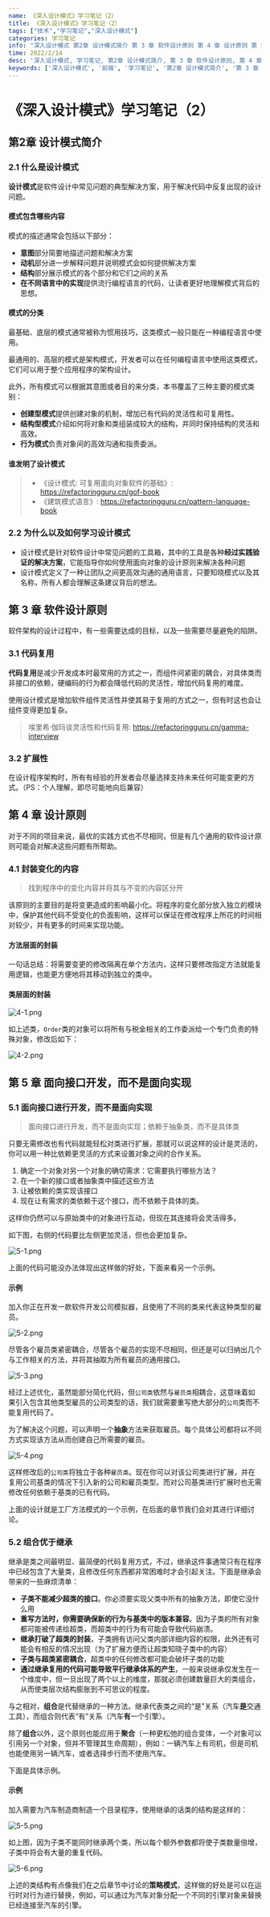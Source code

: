 ```yaml
---
name: 《深入设计模式》学习笔记（2）
title: 《深入设计模式》学习笔记（2）
tags: ["技术","学习笔记","深入设计模式"]
categories: 学习笔记
info: "深入设计模式 第2章 设计模式简介 第 3 章 软件设计原则 第 4 章 设计原则 第 5 章 面向接口开发，而不是面向实现"
time: 2022/2/14
desc: '深入设计模式, 学习笔记, 第2章 设计模式简介, 第 3 章 软件设计原则, 第 4 章 设计原则, 第 5 章 面向接口开发，而不是面向实现'
keywords: ['深入设计模式', '前端', '学习笔记', '第2章 设计模式简介', '第 3 章 软件设计原则', '第 4 章 设计原则', '第 5 章 面向接口开发，而不是面向实现']
---
```


# 《深入设计模式》学习笔记（2）

## 第2章 设计模式简介

### 2.1 什么是设计模式

**设计模式**是软件设计中常见问题的典型解决方案，用于解决代码中反复出现的设计问题。

#### 模式包含哪些内容

模式的描述通常会包括以下部分：

- **意图**部分简要地描述问题和解决方案
- **动机**部分进一步解释问题并说明模式会如何提供解决方案
- **结构**部分展示模式的各个部分和它们之间的关系
- **在不同语言中的实现**提供流行编程语言的代码，让读者更好地理解模式背后的思想。

#### 模式的分类

最基础、底层的模式通常被称为惯用技巧，这类模式一般只能在一种编程语言中使用。

最通用的、高层的模式是架构模式，开发者可以在任何编程语言中使用这类模式，它们可以用于整个应用程序的架构设计。

此外，所有模式可以根据其意图或者目的来分类，本书覆盖了三种主要的模式类别：

- **创建型模式**提供创建对象的机制，增加已有代码的灵活性和可复用性。
- **结构型模式**介绍如何将对象和类组装成较大的结构，并同时保持结构的灵活和高效。
- **行为模式**负责对象间的高效沟通和指责委派。

#### 谁发明了设计模式

> - 《设计模式: 可复用面向对象软件的基础》: https://refactoringguru.cn/gof-book
> - 《建筑模式语言》: https://refactoringguru.cn/pattern-language-book

### 2.2 为什么以及如何学习设计模式

- 设计模式是针对软件设计中常见问题的工具箱，其中的工具是各种**经过实践验证的解决方案**，它能指导你如何使用面向对象的设计原则来解决各种问题
- 设计模式定义了一种让团队之间更高效沟通的通用语言，只要知晓模式以及其名称，所有人都会理解这条建议背后的想法。

## 第 3 章 软件设计原则

软件架构的设计过程中，有一些需要达成的目标，以及一些需要尽量避免的陷阱。

### 3.1 代码复用

**代码复用**是减少开发成本时最常用的方式之一，而组件间紧密的耦合，对具体类而非接口的依赖，硬编码的行为都会降低代码的灵活性，增加代码复用的难度。

使用设计模式是增加软件组件灵活性并使其易于复用的方式之一，但有时这也会让组件变得更加复杂。

> 埃里希·伽玛谈灵活性和代码复用: https://refactoringguru.cn/gamma-interview

### 3.2 扩展性

在设计程序架构时，所有有经验的开发者会尽量选择支持未来任何可能变更的方式。（PS：个人理解，即尽可能地向后兼容）

## 第 4 章 设计原则

对于不同的项目来说，最优的实践方式也不尽相同，但是有几个通用的软件设计原则可能会对解决这些问题有所帮助。

### 4.1 封装变化的内容

> 找到程序中的变化内容并将其与不变的内容区分开

该原则的主要目的是将变更造成的影响最小化。将程序的变化部分放入独立的模块中，保护其他代码不受变化的负面影响，这样可以保证在修改程序上所花的时间相对较少，并有更多的时间来实现功能。

#### 方法层面的封装

一句话总结：将需要变更的修改隔离在单个方法内，这样只要修改指定方法就能复用逻辑，也能更方便地将其移动到独立的类中。

#### 类层面的封装

![4-1.png](./images/4-1.png)

如上述类，`Order`类的对象可以将所有与税金相关的工作委派给一个专门负责的特殊对象，修改后如下：

![4-2.png](./images/4-2.png)

## 第 5 章 面向接口开发，而不是面向实现

### 5.1 面向接口进行开发，而不是面向实现

> 面向接口进行开发，而不是面向实现；依赖于抽象类，而不是具体类

只要无需修改也有代码就能轻松对类进行扩展，那就可以说这样的设计是灵活的，你可以用一种比依赖更灵活的方式来设置对象之间的合作关系。

1. 确定一个对象对另一个对象的确切需求：它需要执行哪些方法？
2. 在一个新的接口或者抽象类中描述这些方法
3. 让被依赖的类实现该接口
4. 现在让有需求的类依赖于这个接口，而不依赖于具体的类。

这样你仍然可以与原始类中的对象进行互动，但现在其连接将会灵活得多。

如下图，右侧的代码要比左侧更加灵活，但也会更加复杂。

![5-1.png](./images/5-1.png)

上面的代码可能没办法体现出这样做的好处，下面来看另一个示例。

#### 示例

加入你正在开发一款软件开发公司模拟器，且使用了不同的类来代表这种类型的雇员。

![5-2.png](./images/5-2.png)

尽管各个雇员类紧密耦合，尽管各个雇员的实现不尽相同，但还是可以归纳出几个与工作相关的方法，并将其抽取为所有雇员的通用接口。

![5-3.png](./images/5-3.png)

经过上述优化，虽然能部分简化代码，但`公司类`依然与`雇员类`相耦合，这意味着如果引入包含其他类型雇员的公司类型的话，我们就需要重写绝大部分的`公司`类而不能复用代码了。

为了解决这个问题，可以声明一个**抽象**方法来获取雇员。每个具体公司都将以不同方式实现该方法从而创建自己所需要的雇员。

![5-4.png](./images/5-4.png)

这样修改后的`公司类`将独立于各种`雇员类`。现在你可以对该公司类进行扩展，并在复用公司基类的情况下引入新的公司和雇员类型。而对公司基类进行扩展时也无需修改任何依赖于基类的已有代码。

上面的设计就是工厂方法模式的一个示例，在后面的章节我们会对其进行详细讨论。

### 5.2 组合优于继承

继承是类之间最明显、最简便的代码复用方式，不过，继承这件事通常只有在程序中已经包含了大量类，且修改任何东西都非常困难时才会引起关注。下面是继承会带来的一些麻烦清单：

- **子类不能减少超类的接口**。你必须要实现父类中所有的抽象方法，即使它没什么用
- **重写方法时，你需要确保新的行为与基类中的版本兼容**。因为子类的所有对象都可能被传递给超类，而超类中的行为有可能会导致代码崩溃。
- **继承打破了超类的封装**，子类拥有访问父类内部详细内容的权限，此外还有可能会有相反的情况出现（为了扩展方便而让超类知晓子类中的内容）
- **子类与超类紧密耦合**，超类中的任何修改都可能会破坏子类的功能
- **通过继承复用的代码可能导致平行继承体系的产生**，一般来说继承仅发生在一个维度中，但一旦出现了两个以上的维度，那就必须创建数量巨大的类组合，从而使类层次结构膨胀到不可思议的程度。

与之相对，**组合**是代替继承的一种方法。继承代表类之间的“是”关系（汽车**是**交通工具），而组合则代表“有”关系（汽车**有**一个引擎）。

除了**组合**以外，这个原则也能应用于**聚合**（一种更松弛的组合变体，一个对象可以引用另一个对象，但并不管理其生命周期），例如：一辆汽车上有司机，但是司机也能使用另一辆汽车，或者选择步行而不使用汽车。

下面是具体示例。

#### 示例

加入需要为汽车制造商制造一个目录程序，使用继承的话类的结构是这样的：

![5-5.png](./images/5-5.png)

如上图，因为子类不能同时继承两个类，所以每个额外参数都将使子类数量倍增，子类中将会有大量的重复代码。

![5-6.png](./images/5-6.png)

上述的类结构有点像我们在之后章节中讨论的**策略模式**，这样做的好处是可以在运行时对行为进行替换，例如，可以通过为汽车对象分配一个不同的引擎对象来替换已经连接至汽车的引擎。

